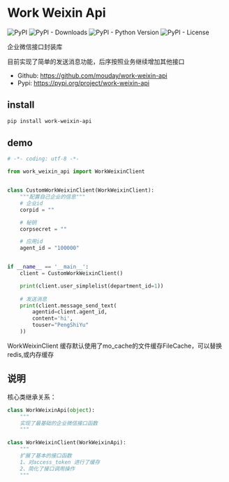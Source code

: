 # Work Weixin Api

![PyPI](https://img.shields.io/pypi/v/work-weixin-api.svg)
![PyPI - Downloads](https://img.shields.io/pypi/dm/work-weixin-api)
![PyPI - Python Version](https://img.shields.io/pypi/pyversions/work-weixin-api)
![PyPI - License](https://img.shields.io/pypi/l/work-weixin-api)

企业微信接口封装库

目前实现了简单的发送消息功能，后序按照业务继续增加其他接口

- Github: https://github.com/mouday/work-weixin-api
- Pypi: https://pypi.org/project/work-weixin-api

## install
 
```bash
pip install work-weixin-api
```

## demo
```python
# -*- coding: utf-8 -*-

from work_weixin_api import WorkWeixinClient


class CustomWorkWeixinClient(WorkWeixinClient):
    """配置自己企业的信息"""
    # 企业id
    corpid = ""

    # 秘钥
    corpsecret = ""

    # 应用id
    agent_id = "100000"


if __name__ == '__main__':
    client = CustomWorkWeixinClient()

    print(client.user_simplelist(department_id=1))
    
    # 发送消息
    print(client.message_send_text(
        agentid=client.agent_id,
        content='hi',
        touser="PengShiYu"
    ))

```

WorkWeixinClient 缓存默认使用了mo_cache的文件缓存FileCache，可以替换redis,或内存缓存

## 说明

核心类继承关系：

```python
class WorkWeixinApi(object):
    """
    实现了最基础的企业微信接口函数
    """
    
class WorkWeixinClient(WorkWeixinApi):
    """
    扩展了基本的接口函数
    1、对access_token 进行了缓存
    2、简化了接口调用操作
    """

```
